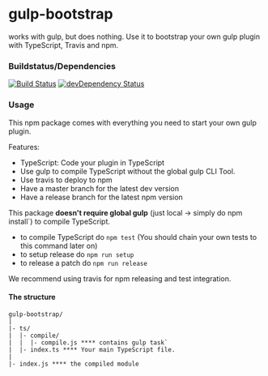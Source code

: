 # gulp-bootstrap
works with gulp, but does nothing. Use it to bootstrap your own gulp plugin with TypeScript, Travis and npm.

### Buildstatus/Dependencies
[![Build Status](https://travis-ci.org/pushrocks/gulp-bootstrap.svg?branch=master)](https://travis-ci.org/pushrocks/gulp-bootstrap)
[![devDependency Status](https://david-dm.org/pushrocks/gulp-bootstrap/dev-status.svg)](https://david-dm.org/pushrocks/gulp-bootstrap#info=devDependencies)

### Usage
This npm package comes with everything you need to start your own gulp plugin.

Features:

* TypeScript: Code your plugin in TypeScript
* Use gulp to compile TypeScript without the global gulp CLI Tool.
* Use travis to deploy to npm
* Have a master branch for the latest dev version
* Have a release branch for the latest npm version

This package **doesn't require global gulp** (just local -> simply do npm install`) to compile TypeScript.

* to compile TypeScript do `npm test` (You should chain your own tests to this command later on)
* to setup release do `npm run setup`
* to release a patch do `npm run release`

We recommend using travis for npm releasing and test integration.

#### The structure

```
gulp-bootstrap/
|
|- ts/
|  |- compile/
|  |  |- compile.js **** contains gulp task`
|  |- index.ts **** Your main TypeScript file.
|  
|- index.js **** the compiled module
```

